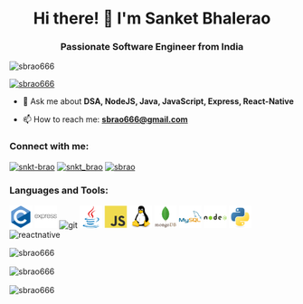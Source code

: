 <h1 align="center">Hi there! 👋 I'm Sanket Bhalerao</h1>
<h3 align="center">Passionate Software Engineer from India</h3>

<p align="left"> <img src="https://komarev.com/ghpvc/?username=sbrao666&label=Profile%20views&color=0e75b6&style=flat" alt="sbrao666" /> </p>

<p align="left"> <a href="https://github.com/ryo-ma/github-profile-trophy"><img src="https://github-profile-trophy.vercel.app/?username=sbrao666" alt="sbrao666" /></a> </p>

- 💬 Ask me about **DSA, NodeJS, Java, JavaScript, Express, React-Native**

- 📫 How to reach me: **sbrao666@gmail.com**

<h3 align="left">Connect with me:</h3>
<p align="left">
  <a href="https://linkedin.com/in/snkt-brao" target="_blank"><img align="center" src="https://raw.githubusercontent.com/rahuldkjain/github-profile-readme-generator/master/src/images/icons/Social/linked-in-alt.svg" alt="snkt-brao" height="30" width="40" /></a>
  <a href="https://instagram.com/snkt_brao" target="_blank"><img align="center" src="https://raw.githubusercontent.com/rahuldkjain/github-profile-readme-generator/master/src/images/icons/Social/instagram.svg" alt="snkt_brao" height="30" width="40" /></a>
  <a href="https://www.leetcode.com/sbrao" target="_blank"><img align="center" src="https://raw.githubusercontent.com/rahuldkjain/github-profile-readme-generator/master/src/images/icons/Social/leet-code.svg" alt="sbrao" height="30" width="40" /></a>
</p>

<h3 align="left">Languages and Tools:</h3>
<p align="left">
  <img src="https://raw.githubusercontent.com/devicons/devicon/master/icons/c/c-original.svg" alt="c" width="40" height="40"/>
  <img src="https://raw.githubusercontent.com/devicons/devicon/master/icons/express/express-original-wordmark.svg" alt="express" width="40" height="40"/>
  <img src="https://www.vectorlogo.zone/logos/git-scm/git-scm-icon.svg" alt="git" width="40" height="40"/>
  <img src="https://raw.githubusercontent.com/devicons/devicon/master/icons/java/java-original.svg" alt="java" width="40" height="40"/>
  <img src="https://raw.githubusercontent.com/devicons/devicon/master/icons/javascript/javascript-original.svg" alt="javascript" width="40" height="40"/>
  <img src="https://raw.githubusercontent.com/devicons/devicon/master/icons/linux/linux-original.svg" alt="linux" width="40" height="40"/>
  <img src="https://raw.githubusercontent.com/devicons/devicon/master/icons/mongodb/mongodb-original-wordmark.svg" alt="mongodb" width="40" height="40"/>
  <img src="https://raw.githubusercontent.com/devicons/devicon/master/icons/mysql/mysql-original-wordmark.svg" alt="mysql" width="40" height="40"/>
  <img src="https://raw.githubusercontent.com/devicons/devicon/master/icons/nodejs/nodejs-original-wordmark.svg" alt="nodejs" width="40" height="40"/>
  <img src="https://raw.githubusercontent.com/devicons/devicon/master/icons/python/python-original.svg" alt="python" width="40" height="40"/>
  <img src="https://reactnative.dev/img/header_logo.svg" alt="reactnative" width="40" height="40"/>
</p>

<p align="left">
  <img align="center" src="https://github-readme-stats.vercel.app/api/top-langs?username=sbrao666&show_icons=true&locale=en&layout=compact" alt="sbrao666" />
</p>

<p align="left">
  <img align="center" src="https://github-readme-stats.vercel.app/api?username=sbrao666&show_icons=true&locale=en" alt="sbrao666" />
</p>

<p align="left">
  <img align="center" src="https://github-readme-streak-stats.herokuapp.com/?user=sbrao666&" alt="sbrao666" />
</p>
